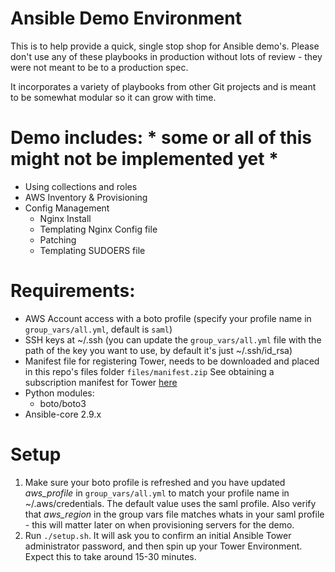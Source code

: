 # Ansible Demo Environment
This is to help provide a quick, single stop shop for Ansible demo's.  Please don't use any of these playbooks in production without lots of review - they were not meant to be to a production spec.  

It incorporates a variety of playbooks from other Git projects and is meant to be somewhat modular so it can grow with time.  

# Demo includes: * some or all of this might not be implemented yet *
  * Using collections and roles
  * AWS Inventory & Provisioning
  * Config Management
    * Nginx Install
    * Templating Nginx Config file
    * Patching 
    * Templating SUDOERS file
  

# Requirements:
  * AWS Account access with a boto profile (specify your profile name in `group_vars/all.yml`, default is `saml`)
  * SSH keys at ~/.ssh (you can update the `group_vars/all.yml` file with the path of the key you want to use, by default it's just ~/.ssh/id_rsa)
  * Manifest file for registering Tower, needs to be downloaded and placed in this repo's files folder `files/manifest.zip`  See obtaining a subscription manifest for Tower [here](https://docs.ansible.com/ansible-tower/latest/html/userguide/import_license.html#obtaining-a-subscriptions-manifest)
  * Python modules:
    * boto/boto3 
  * Ansible-core 2.9.x 
    
# Setup
1. Make sure your boto profile is refreshed and you have updated *aws_profile* in `group_vars/all.yml` to match your profile name in ~/.aws/credentials.  The default value uses the saml profile.  Also verify that *aws_region* in the group vars file matches whats in your saml profile - this will matter later on when provisioning servers for the demo.
2. Run `./setup.sh`.  It will ask you to confirm an initial Ansible Tower administrator password, and then spin up your Tower Environment.  Expect this to take around 15-30 minutes.  
